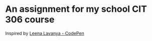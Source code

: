 # An assignment for my school CIT 306 course

Inspired by <a href="https://codepen.io/leenalavanya/pen/mPWdPZ">Leena Lavanya - CodePen</a>